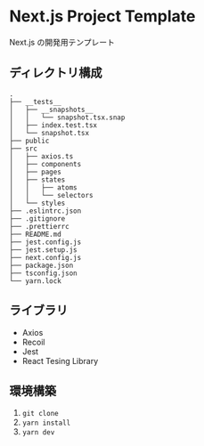 # Next.js Project Template

Next.js の開発用テンプレート

## ディレクトリ構成

```
.
├── __tests__
│   ├── __snapshots__
│   │   └── snapshot.tsx.snap
│   ├── index.test.tsx
│   └── snapshot.tsx
├── public
├── src
│   ├── axios.ts
│   ├── components
│   ├── pages
│   ├── states
│   │   ├── atoms
│   │   └── selectors
│   └── styles
├── .eslintrc.json
├── .gitignore
├── .prettierrc
├── README.md
├── jest.config.js
├── jest.setup.js
├── next.config.js
├── package.json
├── tsconfig.json
└── yarn.lock
```

## ライブラリ

- Axios
- Recoil
- Jest
- React Tesing Library

## 環境構築

1. `git clone`
2. `yarn install`
3. `yarn dev`
